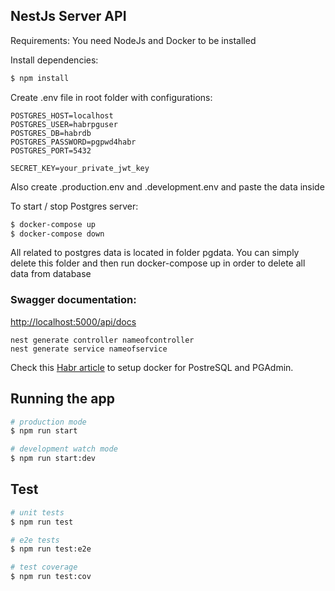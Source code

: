 ## NestJs Server API 
Requirements: 
You need NodeJs and Docker to be installed 

Install dependencies: 
```bash 
$ npm install 
```
Create .env file in root folder with configurations: 
```bashPORT=5000
POSTGRES_HOST=localhost 
POSTGRES_USER=habrpguser
POSTGRES_DB=habrdb
POSTGRES_PASSWORD=pgpwd4habr
POSTGRES_PORT=5432

SECRET_KEY=your_private_jwt_key
```
Also create .production.env and .development.env and paste the data inside

To start / stop Postgres server: 
```bash 
$ docker-compose up
$ docker-compose down 
```
All related to postgres data is located in folder pgdata. 
You can simply delete this folder and then run docker-compose up in order to delete all data from database

### Swagger documentation:
  <p><a href="http://localhost:5000/api/docs" target="_blank">http://localhost:5000/api/docs</a> </p>

```nest generate module nameofmodule
nest generate controller nameofcontroller
nest generate service nameofservice
```

  <p align="">Check this <a href="https://habr.com/ru/post/578744/" target="_blank">Habr article</a> to setup docker for PostreSQL and PGAdmin.</p>


## Running the app

```bash
# production mode
$ npm run start

# development watch mode
$ npm run start:dev
```

## Test

```bash
# unit tests
$ npm run test

# e2e tests
$ npm run test:e2e

# test coverage
$ npm run test:cov
```

